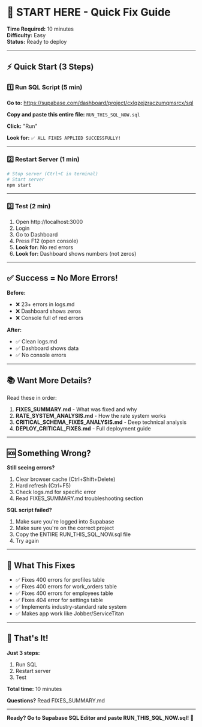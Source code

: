 # 🚀 START HERE - Quick Fix Guide

**Time Required:** 10 minutes  
**Difficulty:** Easy  
**Status:** Ready to deploy

---

## ⚡ Quick Start (3 Steps)

### 1️⃣ Run SQL Script (5 min)

**Go to:** https://supabase.com/dashboard/project/cxlqzejzraczumqmsrcx/sql

**Copy and paste this entire file:** `RUN_THIS_SQL_NOW.sql`

**Click:** "Run"

**Look for:** `✅ ALL FIXES APPLIED SUCCESSFULLY!`

---

### 2️⃣ Restart Server (1 min)

```bash
# Stop server (Ctrl+C in terminal)
# Start server
npm start
```

---

### 3️⃣ Test (2 min)

1. Open http://localhost:3000
2. Login
3. Go to Dashboard
4. Press F12 (open console)
5. **Look for:** No red errors
6. **Look for:** Dashboard shows numbers (not zeros)

---

## ✅ Success = No More Errors!

**Before:**
- ❌ 23+ errors in logs.md
- ❌ Dashboard shows zeros
- ❌ Console full of red errors

**After:**
- ✅ Clean logs.md
- ✅ Dashboard shows data
- ✅ No console errors

---

## 📚 Want More Details?

Read these in order:
1. **FIXES_SUMMARY.md** - What was fixed and why
2. **RATE_SYSTEM_ANALYSIS.md** - How the rate system works
3. **CRITICAL_SCHEMA_FIXES_ANALYSIS.md** - Deep technical analysis
4. **DEPLOY_CRITICAL_FIXES.md** - Full deployment guide

---

## 🆘 Something Wrong?

**Still seeing errors?**
1. Clear browser cache (Ctrl+Shift+Delete)
2. Hard refresh (Ctrl+F5)
3. Check logs.md for specific error
4. Read FIXES_SUMMARY.md troubleshooting section

**SQL script failed?**
1. Make sure you're logged into Supabase
2. Make sure you're on the correct project
3. Copy the ENTIRE RUN_THIS_SQL_NOW.sql file
4. Try again

---

## 🎯 What This Fixes

- ✅ Fixes 400 errors for profiles table
- ✅ Fixes 400 errors for work_orders table
- ✅ Fixes 400 errors for employees table
- ✅ Fixes 404 error for settings table
- ✅ Implements industry-standard rate system
- ✅ Makes app work like Jobber/ServiceTitan

---

## 🏁 That's It!

**Just 3 steps:**
1. Run SQL
2. Restart server
3. Test

**Total time:** 10 minutes

**Questions?** Read FIXES_SUMMARY.md

---

**Ready? Go to Supabase SQL Editor and paste RUN_THIS_SQL_NOW.sql!** 🚀


